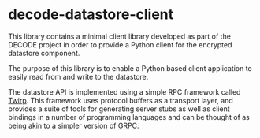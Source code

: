 # decode-datastore-client

This library contains a minimal client library developed as part of the DECODE
project in order to provide a Python client for the encrypted datastore
component.

The purpose of this library is to enable a Python based client application to
easily read from and write to the datastore.

The datastore API is implemented using a simple RPC framework called
[Twirp](https://github.com/twitchtv/twirp). This framework uses protocol
buffers as a transport layer, and provides a suite of tools for generating
server stubs as well as client bindings in a number of programming languages
and can be thought of as being akin to a simpler version of
[GRPC](https://grpc.io).


